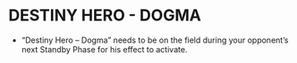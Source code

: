 
# DESTINY HERO - DOGMA

*   “Destiny Hero – Dogma” needs to be on the field during your opponent’s next Standby Phase for his effect to activate.

  